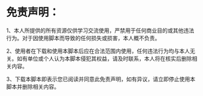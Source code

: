 # **免责声明：**

1、本人所提供的所有资源仅供学习交流使用，严禁用于任何商业目的或其他违法行为。对于因使用脚本而导致的任何损失或损害，本人概不负责。

2、使用者在下载和使用本脚本后应在合法范围内使用，任何违法行为均与本人无关。如有单位或个人认为本脚本侵犯其权益，请及时联系，本人将在核实后删除相关内容。

3、下载本脚本即表示您已阅读并同意此免责声明，如有异议，请立即停止使用本脚本并删除相关内容。
